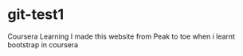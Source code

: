# git-test1
Coursera Learning
I made this website from Peak to toe when i learnt bootstrap in coursera
